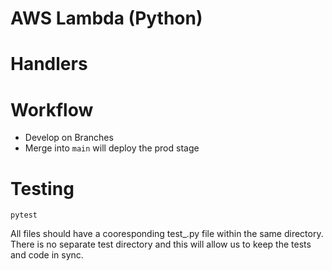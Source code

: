 # AWS Lambda (Python)

# Handlers

# Workflow

- Develop on Branches
- Merge into `main` will deploy the prod stage

# Testing

```
pytest
```

All files should have a cooresponding test\_<name>.py file within the same
directory. There is no separate test directory and this will allow us to keep
the tests and code in sync.
